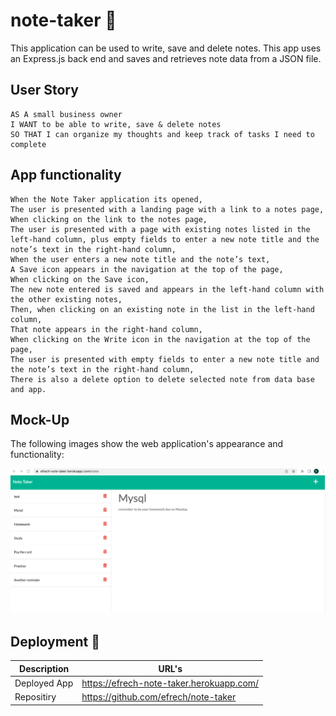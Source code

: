 # note-taker 📓
This application can be used to write, save and delete notes. This app uses an Express.js back end and saves and retrieves note data from a JSON file.



## User Story

```
AS A small business owner
I WANT to be able to write, save & delete notes
SO THAT I can organize my thoughts and keep track of tasks I need to complete
```


## App functionality 

```
When the Note Taker application its opened,  
The user is presented with a landing page with a link to a notes page,
When clicking on the link to the notes page,
The user is presented with a page with existing notes listed in the left-hand column, plus empty fields to enter a new note title and the note’s text in the right-hand column,
When the user enters a new note title and the note’s text,
A Save icon appears in the navigation at the top of the page,
When clicking on the Save icon,
The new note entered is saved and appears in the left-hand column with the other existing notes,
Then, when clicking on an existing note in the list in the left-hand column,
That note appears in the right-hand column,
When clicking on the Write icon in the navigation at the top of the page,
The user is presented with empty fields to enter a new note title and the note’s text in the right-hand column,
There is also a delete option to delete selected note from data base and app. 
```


## Mock-Up

The following images show the web application's appearance and functionality:

![Existing notes are listed in the left-hand column with empty fields on the right-hand side for the new note’s title and text.](./public/assets/images/note-taker.png)


## Deployment 🚀

| Description   | URL's                                    |
| ------------- | -------------                            |
| Deployed App  | https://efrech-note-taker.herokuapp.com/ |
| Repositiry    | https://github.com/efrech/note-taker     |
